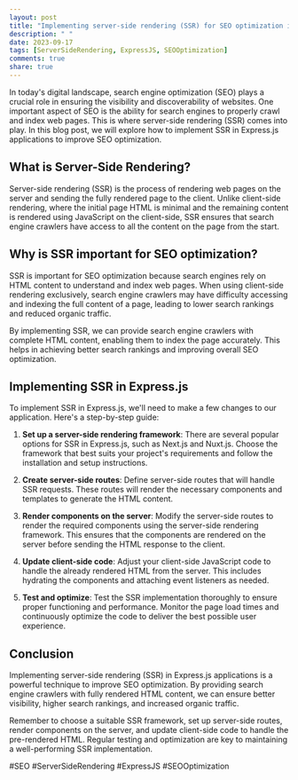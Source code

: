 ```yaml
---
layout: post
title: "Implementing server-side rendering (SSR) for SEO optimization in Express.js applications"
description: " "
date: 2023-09-17
tags: [ServerSideRendering, ExpressJS, SEOOptimization]
comments: true
share: true
---
```


In today's digital landscape, search engine optimization (SEO) plays a crucial role in ensuring the visibility and discoverability of websites. One important aspect of SEO is the ability for search engines to properly crawl and index web pages. This is where server-side rendering (SSR) comes into play. In this blog post, we will explore how to implement SSR in Express.js applications to improve SEO optimization.

## What is Server-Side Rendering?

Server-side rendering (SSR) is the process of rendering web pages on the server and sending the fully rendered page to the client. Unlike client-side rendering, where the initial page HTML is minimal and the remaining content is rendered using JavaScript on the client-side, SSR ensures that search engine crawlers have access to all the content on the page from the start.

## Why is SSR important for SEO optimization?

SSR is important for SEO optimization because search engines rely on HTML content to understand and index web pages. When using client-side rendering exclusively, search engine crawlers may have difficulty accessing and indexing the full content of a page, leading to lower search rankings and reduced organic traffic.

By implementing SSR, we can provide search engine crawlers with complete HTML content, enabling them to index the page accurately. This helps in achieving better search rankings and improving overall SEO optimization.

## Implementing SSR in Express.js

To implement SSR in Express.js, we'll need to make a few changes to our application. Here's a step-by-step guide:

1. **Set up a server-side rendering framework**: There are several popular options for SSR in Express.js, such as Next.js and Nuxt.js. Choose the framework that best suits your project's requirements and follow the installation and setup instructions.

2. **Create server-side routes**: Define server-side routes that will handle SSR requests. These routes will render the necessary components and templates to generate the HTML content.

3. **Render components on the server**: Modify the server-side routes to render the required components using the server-side rendering framework. This ensures that the components are rendered on the server before sending the HTML response to the client.

4. **Update client-side code**: Adjust your client-side JavaScript code to handle the already rendered HTML from the server. This includes hydrating the components and attaching event listeners as needed.

5. **Test and optimize**: Test the SSR implementation thoroughly to ensure proper functioning and performance. Monitor the page load times and continuously optimize the code to deliver the best possible user experience.

## Conclusion

Implementing server-side rendering (SSR) in Express.js applications is a powerful technique to improve SEO optimization. By providing search engine crawlers with fully rendered HTML content, we can ensure better visibility, higher search rankings, and increased organic traffic.

Remember to choose a suitable SSR framework, set up server-side routes, render components on the server, and update client-side code to handle the pre-rendered HTML. Regular testing and optimization are key to maintaining a well-performing SSR implementation.

#SEO #ServerSideRendering #ExpressJS #SEOOptimization